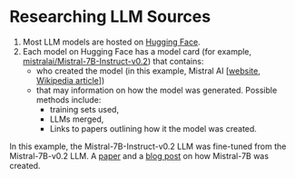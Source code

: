 # Researching LLM Sources
1. Most LLM models are hosted on [Hugging Face](https://huggingface.co/models).
2. Each model on Hugging Face has a model card (for example, [mistralai/Mistral-7B-Instruct-v0.2](https://huggingface.co/mistralai/Mistral-7B-Instruct-v0.2)) that contains:
   - who created the model (in this example, Mistral AI [[website](https://mistral.ai/), [Wikipedia article](https://en.wikipedia.org/wiki/Mistral_AI)])
   - that may information on how the model was generated. Possible methods include:
     - training sets used,
     - LLMs merged,
     - Links to papers outlining how it the model was created.  

In this example, the Mistral-7B-Instruct-v0.2 LLM was fine-tuned from the Mistral-7B-v0.2 LLM. A [paper](https://arxiv.org/abs/2310.06825) and a [blog post](https://mistral.ai/news/la-plateforme/) on how Mistral-7B was created.
